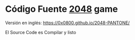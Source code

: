  Código Fuente  [2048](http://gabrielecirulli.github.io/2048/) game
========================================================================

Versión en inglés: https://0x0800.github.io/2048-PANTONE/

El Source Code es Compilar y listo
